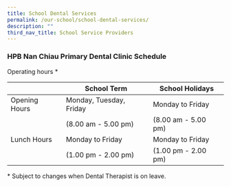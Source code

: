 ```yaml
---
title: School Dental Services
permalink: /our-school/school-dental-services/
description: ""
third_nav_title: School Service Providers
---
```

### **HPB Nan Chiau Primary Dental Clinic Schedule**

Operating hours *

|  | School Term | School Holidays |
| -------- | -------- | -------- |
| Opening Hours | Monday, Tuesday, Friday | Monday to Friday |
|  | (8.00 am - 5.00 pm) | (8.00 am - 5.00 pm) |
| Lunch Hours | Monday to Friday | Monday to Friday |
|  | (1.00 pm - 2.00 pm) | (1.00 pm - 2.00 pm) |
                                       

\* Subject to changes when Dental Therapist is on leave.

